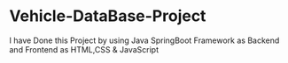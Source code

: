 # Vehicle-DataBase-Project
I have Done this Project by using Java SpringBoot Framework as Backend and 
Frontend as HTML,CSS & JavaScript
